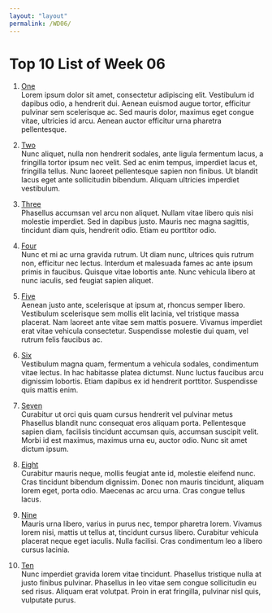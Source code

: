 ```yaml
---
layout: "layout"
permalink: /WD06/
---
```


# Top 10 List of Week 06

1. [One](https://en.wikipedia.org/wiki/1)<br>
Lorem ipsum dolor sit amet, consectetur adipiscing elit.
Vestibulum id dapibus odio, a hendrerit dui.
Aenean euismod augue tortor, efficitur pulvinar sem scelerisque ac.
Sed mauris dolor, maximus eget congue vitae, ultricies id arcu.
Aenean auctor efficitur urna pharetra pellentesque.

2. [Two](https://en.wikipedia.org/wiki/2)<br>
Nunc aliquet, nulla non hendrerit sodales, ante ligula fermentum lacus, a fringilla tortor ipsum nec velit.
Sed ac enim tempus, imperdiet lacus et, fringilla tellus.
Nunc laoreet pellentesque sapien non finibus.
Ut blandit lacus eget ante sollicitudin bibendum.
Aliquam ultricies imperdiet vestibulum.

3. [Three](https://en.wikipedia.org/wiki/3)<br>
Phasellus accumsan vel arcu non aliquet.
Nullam vitae libero quis nisi molestie imperdiet.
Sed in dapibus justo.
Mauris nec magna sagittis, tincidunt diam quis, hendrerit odio.
Etiam eu porttitor odio.

4. [Four](https://en.wikipedia.org/wiki/4)<br>
Nunc et mi ac urna gravida rutrum.
Ut diam nunc, ultrices quis rutrum non, efficitur nec lectus.
Interdum et malesuada fames ac ante ipsum primis in faucibus.
Quisque vitae lobortis ante. 
Nunc vehicula libero at nunc iaculis, sed feugiat sapien aliquet.

5. [Five](https://en.wikipedia.org/wiki/5)<br>
Aenean justo ante, scelerisque at ipsum at, rhoncus semper libero.
Vestibulum scelerisque sem mollis elit lacinia, vel tristique massa placerat.
Nam laoreet ante vitae sem mattis posuere.
Vivamus imperdiet erat vitae vehicula consectetur.
Suspendisse molestie dui quam, vel rutrum felis faucibus ac.

6. [Six](https://en.wikipedia.org/wiki/6)<br>
Vestibulum magna quam, fermentum a vehicula sodales, condimentum vitae lectus.
In hac habitasse platea dictumst.
Nunc luctus faucibus arcu dignissim lobortis.
Etiam dapibus ex id hendrerit porttitor.
Suspendisse quis mattis enim.

7. [Seven](https://en.wikipedia.org/wiki/7)<br>
Curabitur ut orci quis quam cursus hendrerit vel pulvinar metus
Phasellus blandit nunc consequat eros aliquam porta.
Pellentesque sapien diam, facilisis tincidunt accumsan quis, accumsan suscipit velit. 
Morbi id est maximus, maximus urna eu, auctor odio. 
Nunc sit amet dictum ipsum.

8. [Eight](https://en.wikipedia.org/wiki/8)<br>
Curabitur mauris neque, mollis feugiat ante id, molestie eleifend nunc.
Cras tincidunt bibendum dignissim.
Donec non mauris tincidunt, aliquam lorem eget, porta odio.
Maecenas ac arcu urna.
Cras congue tellus lacus.

9. [Nine](https://en.wikipedia.org/wiki/9)<br>
Mauris urna libero, varius in purus nec, tempor pharetra lorem.
Vivamus lorem nisi, mattis ut tellus at, tincidunt cursus libero.
Curabitur vehicula placerat neque eget iaculis.
Nulla facilisi.
Cras condimentum leo a libero cursus lacinia.

10. [Ten](https://en.wikipedia.org/wiki/10)<br>
Nunc imperdiet gravida lorem vitae tincidunt. 
Phasellus tristique nulla at justo finibus pulvinar.
Phasellus in leo vitae sem congue sollicitudin eu sed risus.
Aliquam erat volutpat.
Proin in erat fringilla, pulvinar nisl quis, vulputate purus.

